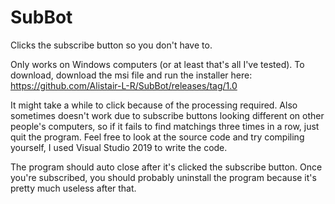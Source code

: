 # SubBot
Clicks the subscribe button so you don't have to.

Only works on Windows computers (or at least that's all I've tested).
To download, download the msi file and run the installer here: https://github.com/Alistair-L-R/SubBot/releases/tag/1.0

It might take a while to click because of the processing required.
Also sometimes doesn't work due to subscribe buttons looking different on other people's computers, so if it fails to find matchings three times in a row, just quit the program.
Feel free to look at the source code and try compiling yourself, I used Visual Studio 2019 to write the code.

The program should auto close after it's clicked the subscribe button.
Once you're subscribed, you should probably uninstall the program because it's pretty much useless after that.
